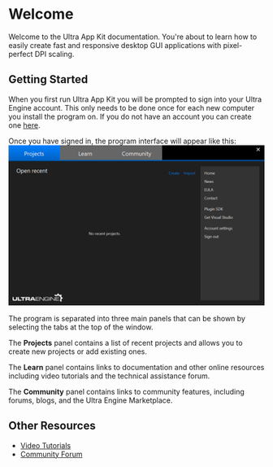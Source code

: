 # Welcome

Welcome to the Ultra App Kit documentation. You're about to learn how to easily create fast and responsive desktop GUI applications with pixel-perfect DPI scaling.

## Getting Started

When you first run Ultra App Kit you will be prompted to sign into your Ultra Engine account. This only needs to be done once for each new computer you install the program on. If you do not have an account you can create one [here](https://www.ultraengine.com/community/register/).

Once you have signed in, the program interface will appear like this:
<img src='https://github.com/Leadwerks/Documentation/raw/master/Images/UltraAppKit_interface.png' width='600px'/>

The program is separated into three main panels that can be shown by selecting the tabs at the top of the window.

The **Projects** panel contains a list of recent projects and allows you to create new projects or add existing ones.

The **Learn** panel contains links to documentation and other online resources including video tutorials and the technical assistance forum.

The **Community** panel contains links to community features, including forums, blogs, and the Ultra Engine Marketplace.

## Other Resources
- [Video Tutorials](https://www.ultraengine.com/community/video/browse/3-tutorials/)
- [Community Forum](https://www.ultraengine.com/community/forums/)
